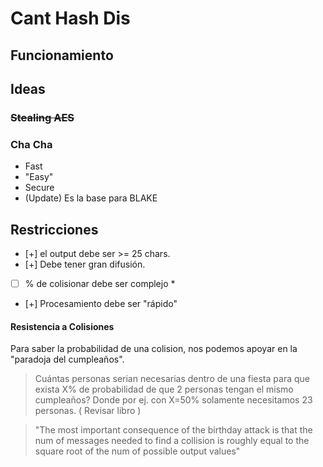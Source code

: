 # Cant Hash Dis

## Funcionamiento
## Ideas
### ~~Stealing AES~~
### Cha Cha
  - Fast 
  - "Easy"
  - Secure
  - (Update) Es la base para BLAKE

## Restricciones
  - [+] el output debe ser >= 25 chars.
  - [+] Debe tener gran difusión.
  - [ ] % de colisionar debe ser complejo *
  - [+] Procesamiento debe ser "rápido"
 

#### Resistencia a Colisiones
Para saber la probabilidad de una colision, nos podemos apoyar en la "paradoja del cumpleaños".
> Cuántas personas serian necesarias dentro de una fiesta para que exista X% de probabilidad
> de que 2 personas tengan el mismo cumpleaños? 
Donde por ej. con X=50% solamente necesitamos 23 personas. ( Revisar libro )

> "The most important consequence of the birthday attack is that the num of messages needed to
> find a collision is roughly equal to the square root of the num of possible output  values"
